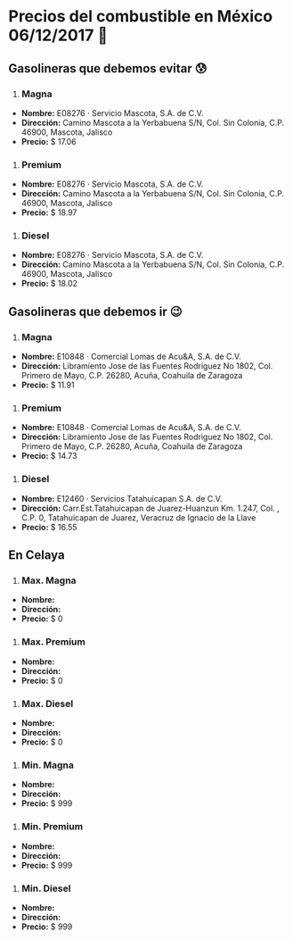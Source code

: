 # Precios del combustible en México 06/12/2017 :car:

## Gasolineras que debemos evitar :cold_sweat:
1. ### Magna
  * **Nombre:** E08276 · Servicio Mascota, S.A. de C.V.
  * **Dirección:** Camino Mascota a la Yerbabuena S/N, Col. Sin Colonia, C.P. 46900, Mascota, Jalisco
  * **Precio:** $ 17.06

1. ### Premium
  * **Nombre:** E08276 · Servicio Mascota, S.A. de C.V.
  * **Dirección:** Camino Mascota a la Yerbabuena S/N, Col. Sin Colonia, C.P. 46900, Mascota, Jalisco
  * **Precio:** $ 18.97

1. ### Diesel
  * **Nombre:** E08276 · Servicio Mascota, S.A. de C.V.
  * **Dirección:** Camino Mascota a la Yerbabuena S/N, Col. Sin Colonia, C.P. 46900, Mascota, Jalisco
  * **Precio:** $ 18.02


## Gasolineras que debemos ir :wink:
1. ### Magna
  * **Nombre:** E10848 · Comercial Lomas de Acu&A, S.A. de C.V.
  * **Dirección:** Libramiento Jose de las Fuentes Rodriguez No 1802, Col. Primero de Mayo, C.P. 26280, Acuña, Coahuila de Zaragoza
  * **Precio:** $ 11.91

1. ### Premium
  * **Nombre:** E10848 · Comercial Lomas de Acu&A, S.A. de C.V.
  * **Dirección:** Libramiento Jose de las Fuentes Rodriguez No 1802, Col. Primero de Mayo, C.P. 26280, Acuña, Coahuila de Zaragoza
  * **Precio:** $ 14.73

1. ### Diesel
  * **Nombre:** E12460 · Servicios Tatahuicapan S.A. de C.V.
  * **Dirección:** Carr.Est.Tatahuicapan de Juarez-Huanzun Km. 1.247, Col. , C.P. 0, Tatahuicapan de Juarez, Veracruz de Ignacio de la Llave
  * **Precio:** $ 16.55


## En Celaya
1. ### Max. Magna
  * **Nombre:** 
  * **Dirección:** 
  * **Precio:** $ 0

1. ### Max. Premium
  * **Nombre:** 
  * **Dirección:** 
  * **Precio:** $ 0

1. ### Max. Diesel
  * **Nombre:** 
  * **Dirección:** 
  * **Precio:** $ 0
1. ### Min. Magna
  * **Nombre:** 
  * **Dirección:** 
  * **Precio:** $ 999

1. ### Min. Premium
  * **Nombre:** 
  * **Dirección:** 
  * **Precio:** $ 999

1. ### Min. Diesel
  * **Nombre:** 
  * **Dirección:** 
  * **Precio:** $ 999